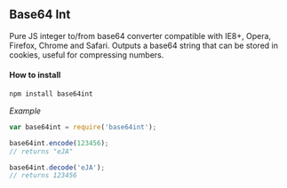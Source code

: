 Base64 Int
----------

Pure JS integer to/from base64 converter compatible with IE8+, Opera, Firefox, Chrome and Safari. Outputs a base64 string that can be stored in cookies, useful for compressing numbers.

#### How to install 
```bash
npm install base64int
```

_Example_
```javascript
var base64int = require('base64int');

base64int.encode(123456);
// returns "eJA"

base64int.decode('eJA');
// returns 123456
```

